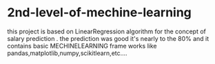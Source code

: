 # 2nd-level-of-mechine-learning
this project is based on LinearRegression  algorithm for the concept of salary prediction . the prediction was good it's nearly to the 80%
and it contains basic MECHINELEARNING frame works like pandas,matplotlib,numpy,scikitlearn,etc....
